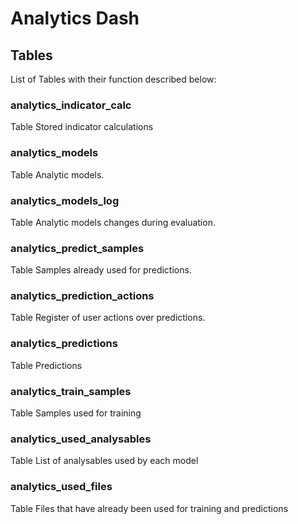 # Analytics Dash

## Tables

List of Tables with their function described below:

### analytics_indicator_calc

Table Stored indicator calculations

### analytics_models

Table Analytic models.

### analytics_models_log

Table Analytic models changes during evaluation.

### analytics_predict_samples

Table Samples already used for predictions.

### analytics_prediction_actions

Table Register of user actions over predictions.

### analytics_predictions

Table Predictions

### analytics_train_samples

Table Samples used for training

### analytics_used_analysables

Table List of analysables used by each model

### analytics_used_files

Table Files that have already been used for training and predictions
